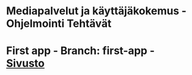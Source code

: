 # Mediapalvelut ja käyttäjäkokemus - Ohjelmointi Tehtävät

# First app - Branch: first-app - [Sivusto](http://users.metropolia.fi/~olivero/react-project/)
